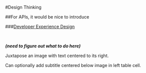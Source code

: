 <!-- .slide: data-background="resources/footer.svg" data-background-size="contain" data-background-position="bottom"  -->

#Design Thinking

##For APIs, it would be nice to introduce

###[Developer Experience Design](http://www.kennethlange.com/posts/4-Must-Read-Articles-on-Developer-Experience.html)

<br>

_**(need to figure out what to do here)**_ 

<aside class="notes">
  <p>
    Juxtapose an image with text centered to its right.
  </p>
  <p>
    Can optionally add subtitle centered below image in left table cell.
  </p>
</aside>
